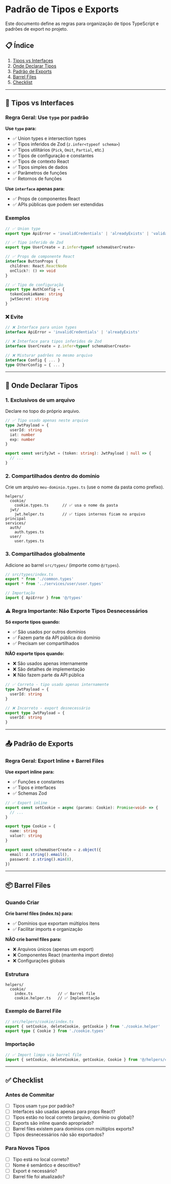 # Padrão de Tipos e Exports

Este documento define as regras para organização de tipos TypeScript e padrões de export no projeto.

## 📋 Índice

1. [Tipos vs Interfaces](#tipos-vs-interfaces)
2. [Onde Declarar Tipos](#onde-declarar-tipos)
3. [Padrão de Exports](#padrão-de-exports)
4. [Barrel Files](#barrel-files)
5. [Checklist](#checklist)

---

## 🎯 Tipos vs Interfaces

### Regra Geral: Use `type` por padrão

**Use `type` para:**

- ✅ Union types e intersection types
- ✅ Tipos inferidos de Zod (`z.infer<typeof schema>`)
- ✅ Tipos utilitários (`Pick`, `Omit`, `Partial`, etc.)
- ✅ Tipos de configuração e constantes
- ✅ Tipos de contexto React
- ✅ Tipos simples de dados
- ✅ Parâmetros de funções
- ✅ Retornos de funções

**Use `interface` apenas para:**

- ✅ Props de componentes React
- ✅ APIs públicas que podem ser estendidas

### Exemplos

```ts
// ✅ Union type
export type ApiError = 'invalidCredentials' | 'alreadyExists' | 'validationError'

// ✅ Tipo inferido de Zod
export type UserCreate = z.infer<typeof schemaUserCreate>

// ✅ Props de componente React
interface ButtonProps {
  children: React.ReactNode
  onClick?: () => void
}

// ✅ Tipo de configuração
export type AuthConfig = {
  tokenCookieName: string
  jwtSecret: string
}
```

### ❌ Evite

```ts
// ❌ Interface para union types
interface ApiError = 'invalidCredentials' | 'alreadyExists'

// ❌ Interface para tipos inferidos de Zod
interface UserCreate = z.infer<typeof schemaUserCreate>

// ❌ Misturar padrões no mesmo arquivo
interface Config { ... }
type OtherConfig = { ... }
```

---

## 📁 Onde Declarar Tipos

### 1. Exclusivos de um arquivo

Declare no topo do próprio arquivo.

```ts
// ✅ Tipo usado apenas neste arquivo
type JwtPayload = {
  userId: string
  iat: number
  exp: number
}

export const verifyJwt = (token: string): JwtPayload | null => {
  // ...
}
```

### 2. Compartilhados dentro do domínio

Crie um arquivo `meu-dominio.types.ts` (use o nome da pasta como prefixo).

```
helpers/
  cookie/
    cookie.types.ts      // ✅ usa o nome da pasta
  jwt/
    jwt.helper.ts        // ✅ tipos internos ficam no arquivo principal
services/
  auth/
    auth.types.ts
  user/
    user.types.ts
```

### 3. Compartilhados globalmente

Adicione ao barrel `src/types/` (importe como `@/types`).

```ts
// src/types/index.ts
export * from './common.types'
export * from '../services/user/user.types'
```

```ts
// Importação
import { ApiError } from '@/types'
```

### ⚠️ Regra Importante: Não Exporte Tipos Desnecessários

**Só exporte tipos quando:**

- ✅ São usados por outros domínios
- ✅ Fazem parte da API pública do domínio
- ✅ Precisam ser compartilhados

**NÃO exporte tipos quando:**

- ❌ São usados apenas internamente
- ❌ São detalhes de implementação
- ❌ Não fazem parte da API pública

```ts
// ✅ Correto - tipo usado apenas internamente
type JwtPayload = {
  userId: string
}

// ❌ Incorreto - export desnecessário
export type JwtPayload = {
  userId: string
}
```

---

## 📤 Padrão de Exports

### Regra Geral: Export Inline + Barrel Files

**Use export inline para:**

- ✅ Funções e constantes
- ✅ Tipos e interfaces
- ✅ Schemas Zod

```ts
// ✅ Export inline
export const setCookie = async (params: Cookie): Promise<void> => {
  // ...
}

export type Cookie = {
  name: string
  value?: string
}

export const schemaUserCreate = z.object({
  email: z.string().email(),
  password: z.string().min(8),
})
```

---

## 📦 Barrel Files

### Quando Criar

**Crie barrel files (index.ts) para:**

- ✅ Domínios que exportam múltiplos itens
- ✅ Facilitar imports e organização

**NÃO crie barrel files para:**

- ❌ Arquivos únicos (apenas um export)
- ❌ Componentes React (mantenha import direto)
- ❌ Configurações globais

### Estrutura

```
helpers/
  cookie/
    index.ts           // ✅ Barrel file
    cookie.helper.ts   // ✅ Implementação
```

### Exemplo de Barrel File

```ts
// src/helpers/cookie/index.ts
export { setCookie, deleteCookie, getCookie } from './cookie.helper'
export type { Cookie } from './cookie.types'
```

### Importação

```ts
// ✅ Import limpo via barrel file
import { setCookie, deleteCookie, getCookie, Cookie } from '@/helpers/cookie'
```

---

## ✅ Checklist

### Antes de Commitar

- [ ] Tipos usam `type` por padrão?
- [ ] Interfaces são usadas apenas para props React?
- [ ] Tipos estão no local correto (arquivo, domínio ou global)?
- [ ] Exports são inline quando apropriado?
- [ ] Barrel files existem para domínios com múltiplos exports?
- [ ] Tipos desnecessários não são exportados?

### Para Novos Tipos

- [ ] Tipo está no local correto?
- [ ] Nome é semântico e descritivo?
- [ ] Export é necessário?
- [ ] Barrel file foi atualizado?
